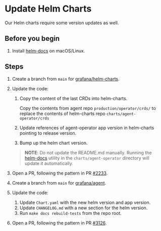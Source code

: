 # Update Helm Charts

Our Helm charts require some version updates as well.

## Before you begin

1. Install [helm-docs](https://github.com/norwoodj/helm-docs) on macOS/Linux.

## Steps

1. Create a branch from `main` for [grafana/helm-charts](https://github.com/grafana/helm-charts).

2. Update the code:

   1. Copy the content of the last CRDs into helm-charts.

      Copy the contents from agent repo `production/operator/crds/` to replace the contents of helm-charts repo `charts/agent-operator/crds`

   2. Update references of agent-operator app version in helm-charts pointing to release version.

   3. Bump up the helm chart version.

   > **NOTE**: Do not update the README.md manually. Running the
   > [helm-docs](https://github.com/norwoodj/helm-docs) utility in the `charts/agent-operator`
   > directory will update it automatically.

3. Open a PR, following the pattern in PR [#2233](https://github.com/grafana/helm-charts/pull/2233).

4. Create a branch from `main` for [grafana/agent](https://github.com/grafana/agent).

5. Update the code:

   1. Update `Chart.yaml` with the new helm version and app version.
   2. Update `CHANGELOG.md` with a new section for the helm version.
   3. Run `make docs rebuild-tests` from the repo root.

6. Open a PR, following the pattern in PR [#3126](https://github.com/grafana/agent/3126).